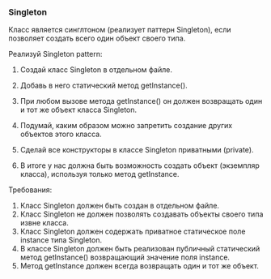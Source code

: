 
### Singleton

Класс является синглтоном (реализует паттерн Singleton), если позволяет создать всего один объект своего типа.

Реализуй Singleton pattern:
1. Создай класс Singleton в отдельном файле.
2. Добавь в него статический метод getInstance().
3. При любом вызове метода getInstance() он должен возвращать один и тот же объект класса Singleton.
4. Подумай, каким образом можно запретить создание других объектов этого класса.
5. Сделай все конструкторы в классе Singleton приватными (private).

6. В итоге у нас должна быть возможность создать объект (экземпляр класса), используя только метод getInstance.


Требования:
1.	Класс Singleton должен быть создан в отдельном файле.
2.	Класс Singleton не должен позволять создавать объекты своего типа извне класса.
3.	Класс Singleton должен содержать приватное статическое поле instance типа Singleton.
4.	В классе Singleton должен быть реализован публичный статический метод getInstance() возвращающий значение поля instance.
5.	Метод getInstance должен всегда возвращать один и тот же объект.


